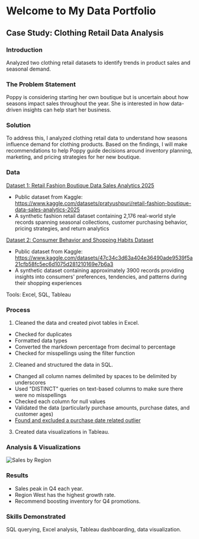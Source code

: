 # Welcome to My Data Portfolio  

## Case Study: Clothing Retail Data Analysis

### Introduction
Analyzed two clothing retail datasets to identify trends in product sales and seasonal demand.

### The Problem Statement
Poppy is considering starting her own boutique but is uncertain about how seasons impact sales throughout the year. She is interested in how data-driven insights can help start her business.

### Solution
To address this, I analyzed clothing retail data to understand how seasons influence demand for clothing products. Based on the findings, I will make recommendations to help Poppy guide decisions around inventory planning, marketing, and pricing strategies for her new boutique.

### Data
<u>Dataset 1: Retail Fashion Boutique Data Sales Analytics 2025</u>

- Public dataset from Kaggle: https://www.kaggle.com/datasets/pratyushpuri/retail-fashion-boutique-data-sales-analytics-2025
- A synthetic fashion retail dataset containing 2,176 real-world style records spanning seasonal collections, customer purchasing behavior, pricing strategies, and return analytics

<u>Dataset 2: Consumer Behavior and Shopping Habits Dataset</u>

- Public dataset from Kaggle: https://www.kaggle.com/datasets/47c34c3d63a404e36490ade9539f5a21cfb58fc5ec6d1075d281210169e7b6a3
- A synthetic dataset containing approximately 3900 records providing insights into consumers' preferences, tendencies, and patterns during their shopping experiences
   
Tools: Excel, SQL, Tableau

### Process
1. Cleaned the data and created pivot tables in Excel.
- Checked for duplicates
- Formatted data types
- Converted the markdown percentage from decimal to percentage
- Checked for misspellings using the filter function
  
2. Cleaned and structured the data in SQL.
- Changed all column names delimited by spaces to be delimited by underscores
- Used "DISTINCT" queries on text-based columns to make sure there were no misspellings
- Checked each column for null values
- Validated the data (particularly purchase amounts, purchase dates, and customer ages)
- <u>Found and excluded a purchase date related outlier</u>
  
3. Created data visualizations in Tableau.

### Analysis & Visualizations
![Sales by Region](images/sales_by_region.png)

### Results
- Sales peak in Q4 each year.
- Region West has the highest growth rate.
- Recommend boosting inventory for Q4 promotions.

### Skills Demonstrated
SQL querying, Excel analysis, Tableau dashboarding, data visualization.
